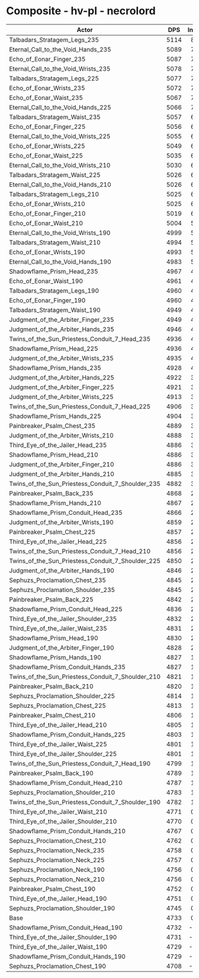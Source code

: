 # Composite - hv-pl - necrolord
| Actor | DPS | Increase |
|---|:---:|:---:|
|Talbadars_Stratagem_Legs_235|5114|8.04%|
|Eternal_Call_to_the_Void_Hands_235|5089|7.52%|
|Echo_of_Eonar_Finger_235|5087|7.47%|
|Eternal_Call_to_the_Void_Wrists_235|5078|7.28%|
|Talbadars_Stratagem_Legs_225|5077|7.27%|
|Echo_of_Eonar_Wrists_235|5072|7.16%|
|Echo_of_Eonar_Waist_235|5067|7.05%|
|Eternal_Call_to_the_Void_Hands_225|5066|7.03%|
|Talbadars_Stratagem_Waist_235|5057|6.84%|
|Echo_of_Eonar_Finger_225|5056|6.82%|
|Eternal_Call_to_the_Void_Wrists_225|5055|6.81%|
|Echo_of_Eonar_Wrists_225|5049|6.68%|
|Echo_of_Eonar_Waist_225|5035|6.38%|
|Eternal_Call_to_the_Void_Wrists_210|5030|6.28%|
|Talbadars_Stratagem_Waist_225|5026|6.18%|
|Eternal_Call_to_the_Void_Hands_210|5026|6.18%|
|Talbadars_Stratagem_Legs_210|5025|6.17%|
|Echo_of_Eonar_Wrists_210|5025|6.16%|
|Echo_of_Eonar_Finger_210|5019|6.05%|
|Echo_of_Eonar_Waist_210|5004|5.72%|
|Eternal_Call_to_the_Void_Wrists_190|4999|5.61%|
|Talbadars_Stratagem_Waist_210|4994|5.51%|
|Echo_of_Eonar_Wrists_190|4993|5.48%|
|Eternal_Call_to_the_Void_Hands_190|4983|5.28%|
|Shadowflame_Prism_Head_235|4967|4.94%|
|Echo_of_Eonar_Waist_190|4961|4.80%|
|Talbadars_Stratagem_Legs_190|4960|4.79%|
|Echo_of_Eonar_Finger_190|4960|4.79%|
|Talbadars_Stratagem_Waist_190|4949|4.57%|
|Judgment_of_the_Arbiter_Finger_235|4949|4.56%|
|Judgment_of_the_Arbiter_Hands_235|4946|4.50%|
|Twins_of_the_Sun_Priestess_Conduit_7_Head_235|4936|4.29%|
|Shadowflame_Prism_Head_225|4936|4.28%|
|Judgment_of_the_Arbiter_Wrists_235|4935|4.26%|
|Shadowflame_Prism_Hands_235|4928|4.12%|
|Judgment_of_the_Arbiter_Hands_225|4922|3.99%|
|Judgment_of_the_Arbiter_Finger_225|4921|3.96%|
|Judgment_of_the_Arbiter_Wrists_225|4913|3.80%|
|Twins_of_the_Sun_Priestess_Conduit_7_Head_225|4906|3.66%|
|Shadowflame_Prism_Hands_225|4904|3.61%|
|Painbreaker_Psalm_Chest_235|4889|3.29%|
|Judgment_of_the_Arbiter_Wrists_210|4888|3.28%|
|Third_Eye_of_the_Jailer_Head_235|4886|3.24%|
|Shadowflame_Prism_Head_210|4886|3.23%|
|Judgment_of_the_Arbiter_Finger_210|4886|3.22%|
|Judgment_of_the_Arbiter_Hands_210|4885|3.21%|
|Twins_of_the_Sun_Priestess_Conduit_7_Shoulder_235|4882|3.15%|
|Painbreaker_Psalm_Back_235|4868|2.85%|
|Shadowflame_Prism_Hands_210|4867|2.83%|
|Shadowflame_Prism_Conduit_Head_235|4866|2.80%|
|Judgment_of_the_Arbiter_Wrists_190|4859|2.66%|
|Painbreaker_Psalm_Chest_225|4857|2.61%|
|Third_Eye_of_the_Jailer_Head_225|4856|2.59%|
|Twins_of_the_Sun_Priestess_Conduit_7_Head_210|4856|2.59%|
|Twins_of_the_Sun_Priestess_Conduit_7_Shoulder_225|4850|2.46%|
|Judgment_of_the_Arbiter_Hands_190|4846|2.38%|
|Sephuzs_Proclamation_Chest_235|4845|2.37%|
|Sephuzs_Proclamation_Shoulder_235|4845|2.36%|
|Painbreaker_Psalm_Back_225|4842|2.30%|
|Shadowflame_Prism_Conduit_Head_225|4836|2.16%|
|Third_Eye_of_the_Jailer_Shoulder_235|4832|2.09%|
|Third_Eye_of_the_Jailer_Waist_235|4831|2.07%|
|Shadowflame_Prism_Head_190|4830|2.05%|
|Judgment_of_the_Arbiter_Finger_190|4828|2.00%|
|Shadowflame_Prism_Hands_190|4827|1.98%|
|Shadowflame_Prism_Conduit_Hands_235|4827|1.98%|
|Twins_of_the_Sun_Priestess_Conduit_7_Shoulder_210|4821|1.85%|
|Painbreaker_Psalm_Back_210|4820|1.84%|
|Sephuzs_Proclamation_Shoulder_225|4814|1.70%|
|Sephuzs_Proclamation_Chest_225|4813|1.68%|
|Painbreaker_Psalm_Chest_210|4806|1.55%|
|Third_Eye_of_the_Jailer_Head_210|4805|1.52%|
|Shadowflame_Prism_Conduit_Hands_225|4803|1.47%|
|Third_Eye_of_the_Jailer_Waist_225|4801|1.43%|
|Third_Eye_of_the_Jailer_Shoulder_225|4801|1.43%|
|Twins_of_the_Sun_Priestess_Conduit_7_Head_190|4799|1.40%|
|Painbreaker_Psalm_Back_190|4789|1.18%|
|Shadowflame_Prism_Conduit_Head_210|4787|1.13%|
|Sephuzs_Proclamation_Shoulder_210|4783|1.05%|
|Twins_of_the_Sun_Priestess_Conduit_7_Shoulder_190|4782|1.03%|
|Third_Eye_of_the_Jailer_Waist_210|4771|0.80%|
|Third_Eye_of_the_Jailer_Shoulder_210|4770|0.78%|
|Shadowflame_Prism_Conduit_Hands_210|4767|0.72%|
|Sephuzs_Proclamation_Chest_210|4762|0.61%|
|Sephuzs_Proclamation_Neck_235|4758|0.52%|
|Sephuzs_Proclamation_Neck_225|4757|0.49%|
|Sephuzs_Proclamation_Neck_190|4756|0.49%|
|Sephuzs_Proclamation_Neck_210|4756|0.49%|
|Painbreaker_Psalm_Chest_190|4752|0.40%|
|Third_Eye_of_the_Jailer_Head_190|4751|0.38%|
|Sephuzs_Proclamation_Shoulder_190|4745|0.24%|
|Base|4733|0.00%|
|Shadowflame_Prism_Conduit_Head_190|4732|-0.03%|
|Third_Eye_of_the_Jailer_Shoulder_190|4731|-0.04%|
|Third_Eye_of_the_Jailer_Waist_190|4729|-0.09%|
|Shadowflame_Prism_Conduit_Hands_190|4729|-0.09%|
|Sephuzs_Proclamation_Chest_190|4708|-0.54%|
